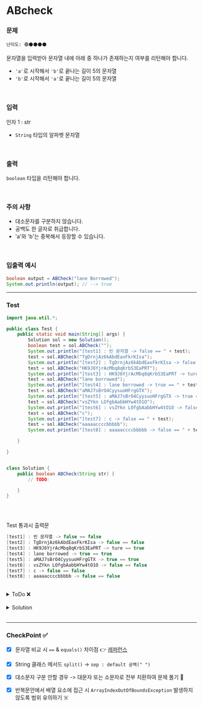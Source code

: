 # ABcheck

### 문제 
`난이도: 🟢⚫️⚫️⚫️⚫️`

문자열을 입력받아 문자열 내에 아래 중 하나가 존재하는지 여부를 리턴해야 합니다.

- `'a'`로 시작해서 `'b'`로 끝나는 길이 5의 문자열
- `'b'`로 시작해서 `'a'`로 끝나는 길이 5의 문자열

<br>

### 입력
인자 1 : str
- `String` 타입의 알파벳 문자열

<br>

### 출력
`boolean` 타입을 리턴해야 합니다.

<br>

### 주의 사항
- 대소문자를 구분하지 않습니다.
- 공백도 한 글자로 취급합니다.
- 'a'와 'b'는 중복해서 등장할 수 있습니다.

<br>

### 입출력 예시

```Java
boolean output = ABCheck("lane Borrowed");
System.out.println(output); // --> true
```

---

### Test

```java
import java.util.*;

public class Test {
    public static void main(String[] args) {
        Solution sol = new Solution();
        boolean test = sol.ABCheck("");
        System.out.println("[test1] : 빈 문자열 -> false == " + test);
        test = sol.ABCheck("TgDrnjAz6kAbdEaxFkrKIsa");
        System.out.println("[test2] : TgDrnjAz6kAbdEaxFkrKIsa -> false == " + test);
        test = sol.ABCheck("HK9J6YjrAcMbq8qKrbS3EaPRT");
        System.out.println("[test3] : HK9J6YjrAcMbq8qKrbS3EaPRT -> ture == " + test);
        test = sol.ABCheck("lane borrowed");
        System.out.println("[test4] : lane borrowed -> true == " + test);
        test = sol.ABCheck("aMAJ7sBrO4CyysuoHFrgGTX");
        System.out.println("[test5] : aMAJ7sBrO4CyysuoHFrgGTX -> true == " + test);
        test = sol.ABCheck("vsZYkn LOfgbAabbHYw4tO1O");
        System.out.println("[test6] : vsZYkn LOfgbAabbHYw4tO1O -> false == " + test);
        test = sol.ABCheck("c");
        System.out.println("[test7] : c -> false == " + test);
        test = sol.ABCheck("aaaaaccccbbbbb");
        System.out.println("[test8] : aaaaaccccbbbbb -> false == " + test);

    }

}


class Solution {
    public boolean ABCheck(String str) {
        // TODO:

    }
}



```

<br>

Test 통과시 출력문
```java
[test1] : 빈 문자열 -> false == false
[test2] : TgDrnjAz6kAbdEaxFkrKIsa -> false == false
[test3] : HK9J6YjrAcMbq8qKrbS3EaPRT -> ture == true
[test4] : lane borrowed -> true == true
[test5] : aMAJ7sBrO4CyysuoHFrgGTX -> true == true
[test6] : vsZYkn LOfgbAabbHYw4tO1O -> false == false
[test7] : c -> false == false
[test8] : aaaaaccccbbbbb -> false == false
```

<br>

<details>
    <summary>ToDo ❌</summary>

- [x] Test Clear!
- [x] CheckPoint 작성! 
</details>

<br>

<details>
    <summary>Solution</summary>

```java
class Solution {
    public boolean ABCheck(String str) {
        // TODO:
        // 대소문자 구분을 하지 않기 위해 문자열 전부를 소문자로 치환
        str = str.toLowerCase();
        // 1. 문자열 0 번째 인덱스의 요소와 마지막 요소의 값들이 각각 조건에 부합하는지 확인한다.
        String[] arr = str.split("");
        for(int i=0; i < arr.length - 4; i++){
            if(arr[i].equals("a")  && arr[i+4].equals("b")){ // arr[i] == "a" && arr[i+4] == "b" 금지!
                return true;
            }
            else if(arr[i].equals("b") && arr[i+4].equals("a")){ // arr[i] == "b" && arr[i+4] == "a" 금지!
                return true;
            }
        }
        return false;
        // 2. 문자열 길이가 5인 경우에 return true;
    }
}
```
</details>

<br>

---

### CheckPoint ✅

- [x] 문자열 비교 시 `==` & `equals()` 차이점 👉 [레퍼런스](https://go-coding.tistory.com/35) 
- [x] String 클래스 메서드 `split()` -> `sep : default 공백(" ")`
- [x] 대소문자 구분 안할 경우 -> 대문자 또는 소문자로 전부 치환하여 문제 풀기 🍯 
- [x] 반복문안에서 배열 요소에 접근 시 `ArrayIndexOutOfBoundsException` 발생하지 않도록 범위 유의하기 ☠️

